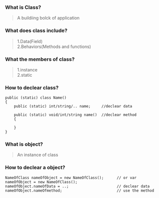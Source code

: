 ### What is Class?
>A buildiing bolck of application

### What does class include?
>1.Data(Field)  
>2.Behaviors(Methods and functions)

### What the members of class?
>1.instance  
>2.static  

### How to declear class?
```
public (static) class Name()
{
    public (static) int/string/.. name;     //declear data
    
    public (static) void/int/string name()  //declear method
    {
    
    }
}
```

### What is object?
>An instance of class

### How to declear a object?
```
NameOfClass nameOfObject = new NameOfClass();      // or var nameOfObject = new NameOfClass();
nameOfObject.nameOfData = ..;                      // declear data
nameOfObject.nameOfmethod;                         // use the method
```

